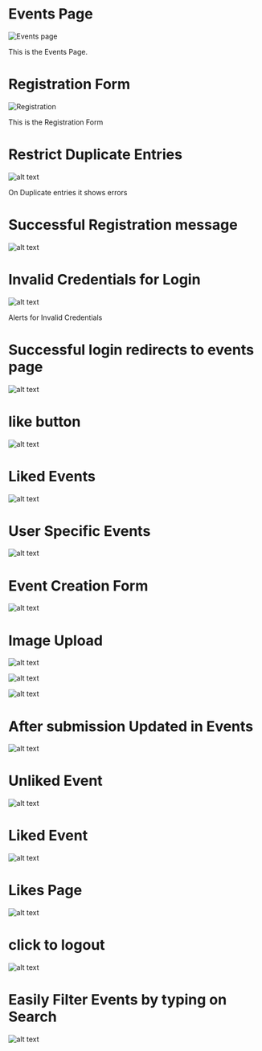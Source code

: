 # Events Page
![Events page](image-1.png)

This is the Events Page.

# Registration Form
![Registration](resource/image.png)

This is the Registration Form

# Restrict Duplicate Entries
![alt text](resource/image-2.png)

On Duplicate entries it shows errors

# Successful Registration message
![alt text](resource/image-3.png)


# Invalid Credentials for Login

![alt text](resource/image-4.png)

Alerts for Invalid Credentials

# Successful login redirects to events page

![alt text](resource/image-5.png)

# like button 
![alt text](resource/image-6.png)

# Liked Events
![alt text](resource/nest/image.png)

# User Specific Events

![alt text](resource/nest/image-1.png)

# Event Creation Form
![alt text](resource/nest/image-2.png)

# Image Upload
![alt text](resource/nest/image-3.png)


![alt text](resource/nest/image-4.png)

![alt text](resource/nest/image-5.png)

# After submission Updated in Events
![alt text](resource/nest/image-6.png)

# Unliked Event

![alt text](resource/imageo.png)

# Liked Event

![alt text](resource/nest/image-7.png)
# Likes Page
![alt text](resource/nest/image-8.png)
# click to logout
![alt text](resource/nest/image-9.png)

# Easily Filter Events by typing on Search 
![alt text](resource/nest/image-10.png)